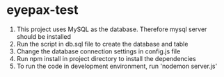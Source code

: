 # eyepax-test

1. This project uses MySQL as the database. Therefore mysql server should be installed
2. Run the script in db.sql file to create the database and table
3. Change the database connection settings in config.js file
4. Run npm install in project directory to install the dependencies
5. To run the code in development environment, run 'nodemon server.js' 
